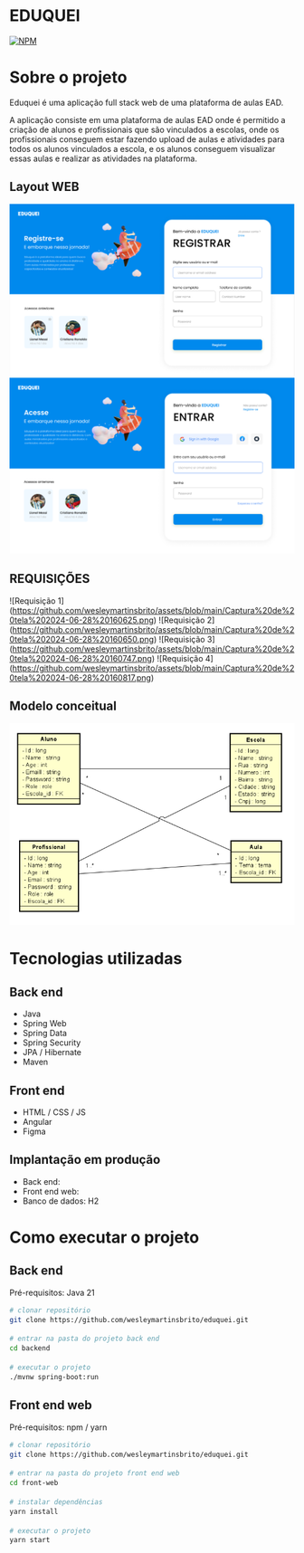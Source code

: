 # EDUQUEI 
[![NPM](https://img.shields.io/npm/l/react)](https://github.com/wesleymartinsbrito/eduquei/blob/main/LICENSE) 

# Sobre o projeto


Eduquei é uma aplicação full stack web de uma plataforma de aulas EAD.

A aplicação consiste em uma plataforma de aulas EAD onde é permitido a criação de alunos e profissionais que são vinculados a escolas, onde os profissionais conseguem estar fazendo upload de aulas e atividades para todos os alunos vinculados a escola, e os alunos conseguem visualizar essas aulas e realizar as atividades na plataforma.

## Layout WEB
![Tela de Registro](https://github.com/wesleymartinsbrito/assets/blob/main/Captura%20de%20tela%202024-06-26%20183929.png) ![Tela de Login](https://github.com/wesleymartinsbrito/assets/blob/main/Captura%20de%20tela%202024-06-26%20183844.png)

## REQUISIÇÕES
![Requisição 1] (https://github.com/wesleymartinsbrito/assets/blob/main/Captura%20de%20tela%202024-06-28%20160625.png)
![Requisição 2] (https://github.com/wesleymartinsbrito/assets/blob/main/Captura%20de%20tela%202024-06-28%20160650.png)
![Requisição 3] (https://github.com/wesleymartinsbrito/assets/blob/main/Captura%20de%20tela%202024-06-28%20160747.png)
![Requisição 4] (https://github.com/wesleymartinsbrito/assets/blob/main/Captura%20de%20tela%202024-06-28%20160817.png)
## Modelo conceitual
![Modelo Conceitual](https://github.com/wesleymartinsbrito/assets/blob/main/DIAGRAMA%20EDUQUEI.png)

# Tecnologias utilizadas
## Back end
- Java
- Spring Web
- Spring Data
- Spring Security
- JPA / Hibernate
- Maven
## Front end
- HTML / CSS / JS 
- Angular
- Figma
## Implantação em produção
- Back end: 
- Front end web: 
- Banco de dados: H2

# Como executar o projeto

## Back end
Pré-requisitos: Java 21

```bash
# clonar repositório
git clone https://github.com/wesleymartinsbrito/eduquei.git

# entrar na pasta do projeto back end
cd backend

# executar o projeto
./mvnw spring-boot:run
```

## Front end web 
Pré-requisitos: npm / yarn

```bash
# clonar repositório
git clone https://github.com/wesleymartinsbrito/eduquei.git

# entrar na pasta do projeto front end web
cd front-web

# instalar dependências
yarn install

# executar o projeto
yarn start
```
